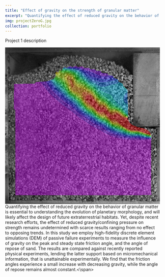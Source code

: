 ```yaml
---
title: "Effect of gravity on the strength of granular matter"
excerpt: "Quantifying the effect of reduced gravity on the behavior of granular matter is essential to understanding the evolution of planetary morphology, and will likely affect the design of future extraterrestrial habitats. Yet, despite recent research efforts, the effect of reduced gravity/confining pressure on strength remains undetermined with scarce results ranging from no effect to opposing trends. In this study we employ high-fidelity discrete element simulations (DEM) of passive failure experiments to measure the influence of gravity on the peak and steady state friction angle, and the angle of repose of sand. The results are compared against recently reported physical experiments, lending the latter support based on micromechanical information, that is unattainable experimentally.  We find that the friction angles experience a small increase with decreasing gravity, while the angle of repose remains almost constant."
img: projectZeroG.jpg
collection: portfolio
---
```


Project 1 description
 
<img src="/images/projectZeroG.jpg" align=right style="float: right; margin-left: 10px;">
 <span> Quantifying the effect of reduced gravity on the behavior of granular matter is essential to understanding the evolution of planetary morphology, and will likely affect the design of future extraterrestrial habitats. Yet, despite recent research efforts, the effect of reduced gravity/confining pressure on strength remains undetermined with scarce results ranging from no effect to opposing trends. In this study we employ high-fidelity discrete element simulations (DEM) of passive failure experiments to measure the influence of gravity on the peak and steady state friction angle, and the angle of repose of sand. The results are compared against recently reported physical experiments, lending the latter support based on micromechanical information, that is unattainable experimentally.  We find that the friction angles experience a small increase with decreasing gravity, while the angle of repose remains almost constant.<\span>

